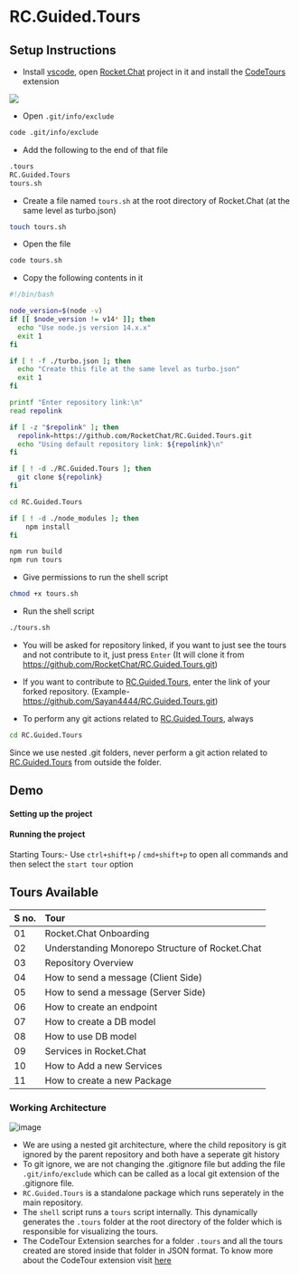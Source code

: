# RC.Guided.Tours

##  Setup Instructions
- Install [vscode](https://code.visualstudio.com/download), open [Rocket.Chat](https://github.com/RocketChat/Rocket.Chat) project in it and install the [CodeTours](https://marketplace.visualstudio.com/items?itemName=vsls-contrib.codetour) extension


![](https://github.com/user-attachments/assets/a8357fd8-23a5-4e9e-bc99-be5ae442ed48)
- Open `.git/info/exclude`
```bash
code .git/info/exclude
```
- Add the following to the end of that file 
```bash
.tours
RC.Guided.Tours
tours.sh
```
- Create a file named `tours.sh` at the root directory of Rocket.Chat (at the same level as turbo.json)

```bash
touch tours.sh
``` 

- Open the file

```bash
code tours.sh
```
- Copy the following contents in it

```bash
#!/bin/bash

node_version=$(node -v)
if [[ $node_version != v14* ]]; then
  echo "Use node.js version 14.x.x"
  exit 1
fi

if [ ! -f ./turbo.json ]; then
  echo "Create this file at the same level as turbo.json"
  exit 1
fi

printf "Enter repository link:\n"
read repolink

if [ -z "$repolink" ]; then
  repolink=https://github.com/RocketChat/RC.Guided.Tours.git
  echo "Using default repository link: ${repolink}\n"
fi

if [ ! -d ./RC.Guided.Tours ]; then
  git clone ${repolink}
fi

cd RC.Guided.Tours

if [ ! -d ./node_modules ]; then
    npm install
fi

npm run build
npm run tours
```

- Give permissions to run the shell script
```bash
chmod +x tours.sh
```

- Run the shell script
```bash
./tours.sh
```

- You will be asked for repository linked, if you want to just see the tours and not contribute to it, just press `Enter` (It will clone it from https://github.com/RocketChat/RC.Guided.Tours.git)

- If you want to contribute to [RC.Guided.Tours](https://github.com/Sayan4444/RC.Guided.Tours), enter the link of your forked repository. (Example- https://github.com/Sayan4444/RC.Guided.Tours.git)

- To perform any git actions related to [RC.Guided.Tours](https://github.com/Sayan4444/RC.Guided.Tours), always 
```bash
cd RC.Guided.Tours
```
Since we use nested .git folders, never perform a git action related to [RC.Guided.Tours](https://github.com/Sayan4444/RC.Guided.Tours) from outside the folder. 

## Demo

#### Setting up the project

[](https://github.com/user-attachments/assets/e2ecf046-e333-4c6c-a9ba-287ea2331fa1)


#### Running the project
Starting Tours:- Use `ctrl+shift+p` / `cmd+shift+p` to open all commands and then select the `start tour` option

##  Tours Available

<div align="center">
    
| **S no.** | Tour |
|:--------------------|:-------------------|
| 01 | Rocket.Chat Onboarding |
| 02 | Understanding Monorepo Structure of Rocket.Chat |
| 03 | Repository Overview |
| 04 | How to send a message (Client Side) |
| 05 | How to send a message (Server Side) |
| 06 | How to create an endpoint |
| 07 | How to create a DB model |
| 08 | How to use DB model |
| 09 | Services in Rocket.Chat |
| 10 | How to Add a new Services |
| 11 | How to create a new Package |
</div>

### Working Architecture

![image](https://github.com/user-attachments/assets/2628ecef-fb33-43bb-9ff4-9e9d1d99e206)


- We are using a nested git architecture, where the child repository is git ignored by the parent repository and both have a seperate git history
- To git ignore, we are not changing the .gitignore file but adding the file `.git/info/exclude` which can be called as a local git extension of the .gitignore file.
- `RC.Guided.Tours` is a standalone package which runs seperately in the main repository. 
- The `shell` script runs a `tours` script internally. This dynamically generates the `.tours` folder at the root directory of the folder which is responsible for visualizing the tours. 
- The CodeTour Extension searches for a folder `.tours` and all the tours created are stored inside that folder in JSON format. To know more about the CodeTour extension visit [here](https://marketplace.visualstudio.com/items?itemName=vsls-contrib.codetour)
